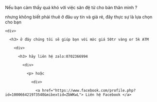 <script type="text/javascript">

       alert("Chào bạn đến với huyazz.github.io");  

   </script>

   Nếu bạn cảm thấy quá khó với việc săn đệ tử cho bản thân mình ?

   <div>

  <p> nhưng không biết phải thuê ở đâu uy tín và giá rẻ, đây thực sự là lựa chọn cho bạn 

    <div>

      <h3> ở đây chúng tôi sẽ giúp bạn với mức giá 50tr vàng or 5k ATM 

        <div>

          <h3> hãy liên hệ zalo:0702366994

            <div> 

              <p> hoặc 

                <div>

                  <a href="https://www.facebook.com/profile.php?id=100066421973540&mibextid=ZbWKwL"> Liên hệ Facebook </a>




